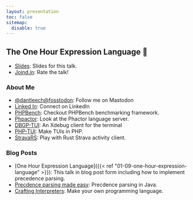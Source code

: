 ```yaml
---
layout: presentation
toc: false
sitemap:
  disable: true
---
```


## The One Hour Expression Language 🫵

- [Slides](/slides/2025/onehourexpr-phpers/onehourexpr.html): Slides for this talk.
- [Joind.in](https://joind.in/event/phpers-day-2025/schedule/list): Rate the talk!

### About Me

- [@dantleech@fosstodon](https://fosstodon.org/@dantleech): Follow me on Mastodon
- [Linked In](https://www.linkedin.com/in/daniel-leech-a32851252/): Connect on LinkedIn
- [PHPBench](https://github.com/phpbench/phpbench): Checkout PHPBench benchmarking framework.
- [Phpactor](https://github.com/phpactor/phpactor): Look at the Phactor language server.
- [DBGP-TUI](https://github.com/dantleech/debug-tui): An Xdebug client for the terminal
- [PHP-TUI](https://github.com/php-tui/php-tui): Make TUIs in PHP.
- [StravaRS](https://github.com/dantleech/strava-rs): Play with Rust Strava activity client.

### Blog Posts

- [One Hour Expression Language]({{< ref "01-09-one-hour-expression-language" >}}): This talk in blog post form including how to implement precedence parsing.
- [Precdence parsing made easy](https://journal.stuffwithstuff.com/2011/03/19/pratt-parsers-expression-parsing-made-easy): Precdence parsing in Java.
- [Crafting Interpreters](http://www.craftinginterpreters.com/): Make your own programming language.
